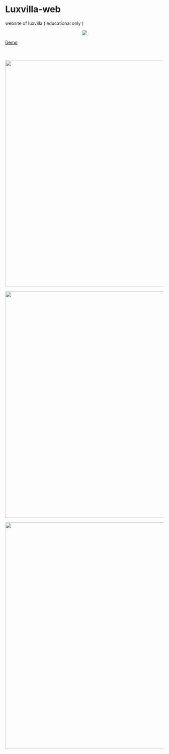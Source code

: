 # Luxvilla-web
website of luxvilla ( educational only )
<p align="center">
  <img src="http://brunomassa.esy.es/logo.jpg"/>
</p>

<a href="http://brunomassa.esy.es/">Demo</a>
<br><br><br>
<p align="center">
  <img src="http://brunomassa.esy.es/inicioweb.jpeg" width="720"/>
</p>
<p align="center">
<img src="http://brunomassa.esy.es/infoweb.jpeg" width="720"/>
</p>
<p align="center">
<img src="http://brunomassa.esy.es/aboutweb.jpeg" width="720"/>
</p>
